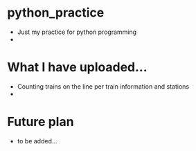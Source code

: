 # python_practice
- Just my practice for python programming
- 

# What I have uploaded...
- Counting trains on the line per train information and stations 
-  

# Future plan
- to be added...

